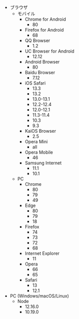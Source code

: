 * ブラウザ
  * モバイル
    * Chrome for Android
      * 80
    * Firefox for Android
      * 68
    * QQ Browser
      * 1.2
    * UC Browser for Android
      * 12.12
    * Android Browser
      * 80
    * Baidu Browser
      * 7.12
    * iOS Safari
      * 13.3
      * 13.2
      * 13.0-13.1
      * 12.2-12.4
      * 12.0-12.1
      * 11.3-11.4
      * 10.3
      * 9.3
    * KaiOS Browser
      * 2.5
    * Opera Mini
      * all
    * Opera Mobile
      * 46
    * Samsung Internet
      * 11.1
      * 10.1
  * PC
    * Chrome
      * 80
      * 79
      * 49
    * Edge
      * 80
      * 79
      * 18
    * Firefox
      * 74
      * 73
      * 72
      * 68
    * Internet Explorer
      * 11
    * Opera
      * 66
      * 65
    * Safari
      * 13
      * 12.1
* PC (Windows/macOS/Linux)
  * Node
    * 12.16.0
    * 10.19.0